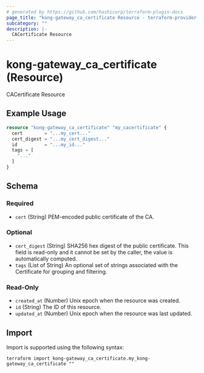 ```yaml
---
# generated by https://github.com/hashicorp/terraform-plugin-docs
page_title: "kong-gateway_ca_certificate Resource - terraform-provider-kong-gateway"
subcategory: ""
description: |-
  CACertificate Resource
---
```


# kong-gateway_ca_certificate (Resource)

CACertificate Resource

## Example Usage

```terraform
resource "kong-gateway_ca_certificate" "my_cacertificate" {
  cert        = "...my_cert..."
  cert_digest = "...my_cert_digest..."
  id          = "...my_id..."
  tags = [
    "..."
  ]
}
```

<!-- schema generated by tfplugindocs -->
## Schema

### Required

- `cert` (String) PEM-encoded public certificate of the CA.

### Optional

- `cert_digest` (String) SHA256 hex digest of the public certificate. This field is read-only and it cannot be set by the caller, the value is automatically computed.
- `tags` (List of String) An optional set of strings associated with the Certificate for grouping and filtering.

### Read-Only

- `created_at` (Number) Unix epoch when the resource was created.
- `id` (String) The ID of this resource.
- `updated_at` (Number) Unix epoch when the resource was last updated.

## Import

Import is supported using the following syntax:

```shell
terraform import kong-gateway_ca_certificate.my_kong-gateway_ca_certificate ""
```
